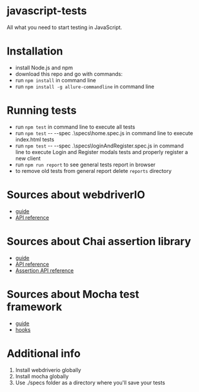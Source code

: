 # javascript-tests
All what you need to start testing in JavaScript.

# Installation
- install Node.js and npm
- download this repo and go with commands:
- run `npm install` in command line
- run `npm install -g allure-commandline` in command line

# Running tests
- run `npm test` in command line to execute all tests
- run `npm test` -- --spec .\specs\home.spec.js in command line to execute index.html tests
- run `npm test` -- --spec .\specs\loginAndRegister.spec.js in command line to execute Login and Register modals tests and properly register a new client
- run `npm run report` to see general tests report in browser
- to remove old tests from general report delete `reports` directory

# Sources about webdriverIO
- [guide](http://webdriver.io/guide.html)
- [API reference](http://webdriver.io/api.html)

# Sources about Chai assertion library
- [guide](http://chaijs.com/guide/)
- [API reference](http://chaijs.com/api/)
- [Assertion API reference](http://chaijs.com/api/assert)

# Sources about Mocha test framework
- [guide](https://mochajs.org)
- [hooks](https://mochajs.org/#hooks)

# Additional info
1. Install webdriverio globally </br>
2. Install mocha globally </br>
3. Use ./specs folder as a directory where you'll save your tests </br>
